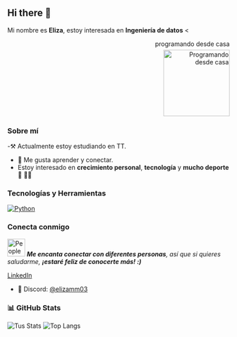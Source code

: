 ## Hi there 👋



Mi nombre es **Eliza**, estoy interesada en **Ingeniería de datos** 
<

<p style="text-align: right; font-size: 14px; margin-bottom: 5px;">programando desde casa</p>

<div align="right">
  <img src="https://media.giphy.com/media/NgurY1o4z080Jfoyzw/giphy.gif" width="150" alt="Programando desde casa">
</div>


### Sobre mí

-⚒️ Actualmente estoy estudiando en TT.
- 🚀 Me gusta aprender y conectar.
- Estoy interesado en **crecimiento personal**, **tecnología** y **mucho deporte** 🏃 💪🏻


### Tecnologías y Herramientas

[![Python](https://img.shields.io/badge/-Python-3776AB?style=flat-square&logo=python&logoColor=white)](https://www.python.org/)

### Conecta conmigo

<p align="left">
  <img src="https://twemoji.maxcdn.com/v/latest/svg/1f465.svg" alt="People Icon" width="40" />
  <em><strong>Me encanta conectar con diferentes personas</strong>, así que si quieres saludarme, <strong>¡estaré feliz de conocerte más! :)</strong></em>
</p>




 [LinkedIn](www.linkedin.com/in/eliza-medina-) <!-- Cambia # por tu enlace de LinkedIn -->
 - 💬 Discord: [@elizamm03](https://linktr.ee/elizamm03)


### 📊 GitHub Stats

![Tus Stats](https://github-readme-stats.vercel.app/api?username=ELIZAMM&show_icons=true&theme=radical)
![Top Langs](https://github-readme-stats.vercel.app/api/top-langs/?username=ELIZAMM&layout=compact&theme=radical)




